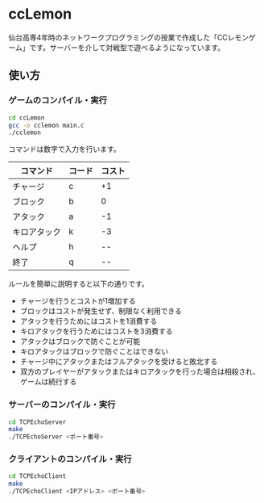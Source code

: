 # ccLemon

仙台高専4年時のネットワークプログラミングの授業で作成した「CCレモンゲーム」です。サーバーを介して対戦型で遊べるようになっています。  

## 使い方

### ゲームのコンパイル・実行

```bash
cd ccLemon
gcc -o cclemon main.c
./cclemon
```

コマンドは数字で入力を行います。

| コマンド | コード | コスト |  
| -- | -- | -- |  
| チャージ | c | +1 |  
| ブロック | b | 0 |  
| アタック | a | -1 |  
| キロアタック | k | -3 |  
| ヘルプ | h | -- |  
| 終了 | q | -- |  

ルールを簡単に説明すると以下の通りです。  

- チャージを行うとコストが1増加する
- ブロックはコストが発生せず、制限なく利用できる
- アタックを行うためにはコストを1消費する
- キロアタックを行うためにはコストを3消費する
- アタックはブロックで防ぐことが可能
- キロアタックはブロックで防ぐことはできない
- チャージ中にアタックまたはフルアタックを受けると敗北する
- 双方のプレイヤーがアタックまたはキロアタックを行った場合は相殺され、ゲームは続行する

### サーバーのコンパイル・実行

```bash
cd TCPEchoServer
make
./TCPEchoServer <ポート番号>
```

### クライアントのコンパイル・実行

```bash
cd TCPEchoClient
make
./TCPEchoClient <IPアドレス> <ポート番号>
```
